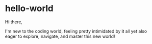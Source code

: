 # hello-world



Hi there,

I'm new to the coding world, feeling pretty intimidated by it all yet also eager to explore, navigate, and master this new world!
